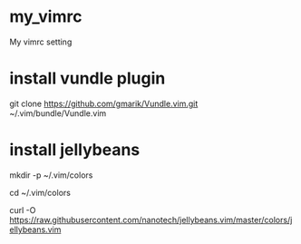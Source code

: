 # my_vimrc
My vimrc setting

# install vundle plugin
git clone https://github.com/gmarik/Vundle.vim.git ~/.vim/bundle/Vundle.vim

# install jellybeans
mkdir -p ~/.vim/colors

cd ~/.vim/colors

curl -O https://raw.githubusercontent.com/nanotech/jellybeans.vim/master/colors/jellybeans.vim
